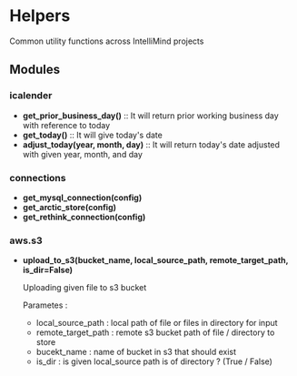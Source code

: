 # Helpers

Common utility functions across IntelliMind projects

## Modules

### icalender
* **get_prior_business_day()** ::
It will return prior working business day with reference to today
* **get_today()** ::
It will give today's date
* **adjust_today(year, month, day)** ::
It will return today's date adjusted with given year, month, and day

### connections
* **get_mysql_connection(config)**
* **get_arctic_store(config)**
* **get_rethink_connection(config)**

### aws.s3
* **upload_to_s3(bucket_name, local_source_path, remote_target_path, is_dir=False)**
	
	Uploading given file to s3 bucket

	Parametes :
	* local_source_path : local path of file or files in directory for input
	* remote_target_path : remote s3 bucket path of file / directory to store
	* bucekt_name : name of bucket in s3 that should exist
	* is_dir : is given local_source path is of directory ? (True / False)
